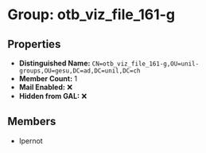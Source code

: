 # Group: otb_viz_file_161-g

## Properties

- **Distinguished Name:** `CN=otb_viz_file_161-g,OU=unil-groups,OU=gesu,DC=ad,DC=unil,DC=ch`
- **Member Count:** 1
- **Mail Enabled:** ❌
- **Hidden from GAL:** ❌

## Members

- lpernot
